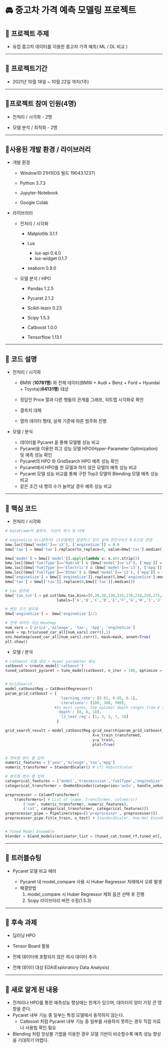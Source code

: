 # 🚘 중고차 가격 예측 모델링 프로젝트



## 📌 프로젝트 주제

* 유럽 중고차 데이터를 이용한 중고차 가격 예측( ML / DL 비교 )

---

## 📌 프로젝트기간 

* 2021년 10월 18일 ~ 10월 22일 까지(1주)

---

## 📌프로젝트 참여 인원(4명)

* 전처리 / 시각화 -  2명

* 모델 분석 / 최적화 - 2명

---

## 📌사용된 개발 환경 / 라이브러리

* 개발 환경

  * Window10 21H1(OS 빌드 19043.1237)

  * Python 3.7.3

  * Jupyter-Notebook

  * Google Colab

    

* 라이브러리

  * 전처리 / 시각화

    * Matplotlib 3.1.1

    * Lux

      * lux-api 0.4.0
      * lux-widget 0.1.7

    * seaborn 0.9.0

      

  * 모델 분석 / HPO

    * Pandas 1.2.5

    * Pycaret 2.1.2

    * Scikit-learn 0.23

    * Scipy 1.5.3

    * Catboost 1.0.0

    * Tensorflow 1.13.1

      

---

## 📌 코드 설명

* 전처리 / 시각화

  * BMW (**10781행**) 와 전체 데이터(BMW + Audi + Benz + Ford + Hyundai + Toyota)(**64131행**) 대상

  * 정답인 Price 열과 다른 행들의 관계를 그래프, 히트맵 시각화로 확인

  * 결측치 대체

  * 열의 데이터 형태, 실제 기준에 따른 범주화 진행

    

* 모델 / 분석

  * 데이터를 Pycaret 을 통해 모델별 성능 비교
  * Pycaret을 이용한 최고 성능 모델 HPO(Hyper-Parameter Optimization) 및 예측 성능 확인
  * Pycaret의 HPO 와 GridSearch HPO 예측 성능 확인
  * Pycaret에서 HPO를 한 모델과 하지 않은 모델의 예측 성능 비교
  * Pycaret 모델 성능 비교를 통해 구한 Top3 모델의 Blending 모델 예측 성능 비교
  * 같은 조건 내 행의 수가 늘어날 경우 예측 성능 비교

---

## 📌 핵심 코드

* 전처리 / 시각화

```python
# DataFrame의 결측치, 이상치 제거 및 대체

# engineSize 0(=결측치) i3모델에만 발생하고 있어 실제 엔진사이즈 0.6으로 변경
bmw.loc[(bmw['model']=='i3'), ['engineSize']] = 0.6 
bmw['tax'] = bmw['tax'].replace(to_replace=0, value=bmw['tax'].median())

bmw['model'] = bmw[['model']].apply(lambda x: x.str.strip())
bmw.loc[(bmw['fuelType']=='Hybrid') & (bmw['model']=='i3'), ['mpg']] = 111
bmw.loc[(bmw['fuelType']=='Electric') & (bmw['model']=='i3'), ['mpg']] = 118
bmw.loc[(bmw['fuelType']=='Other') & (bmw['model']=='i3'), ['mpg']] = 118
bmw['engineSize'] = bmw[['engineSize']].replace(0,bmw['engineSize'].mode()[0])
bmw['tax'] = bmw[['tax']].replace(0,bmw[['tax']].median())

# tax 범주화
bmw['tax_cut'] = pd.cut(bmw.tax,bins=[0,20,30,130,155,170,210,250,275,315,340,600],
                       labels=['A','B','C','D','E','F','G','H','I','J','K'])

# 엔진 크기 범주화
bmw['engineSize'] =  bmw['engineSize']//1

# 전체 데이터 대상 Heatmap
num_vars = ['price','mileage', 'tax', 'mpg', 'engineSize']
mask = np.triu(used_car_all[num_vars].corr(),1)
sns.heatmap(used_car_all[num_vars].corr(), mask=mask, annot=True)
plt.show()
```



* 모델 / 분석

```python
# Catboost 모델 생성 + Hyper parameter 튜닝
catboost = create_model('catboost')
tuned_catboost_pycaret = tune_model(catboost, n_iter = 100, optimize = 'RMSE')


# GridSearch 
model_catboostReg = CatBoostRegressor()
param_grid_catboost = {
                        'learning_rate': [0.01, 0.05, 0.1],
                        'iterations': [100, 300, 500],
					  #In most cases, the optimal depth ranges from 4 to 10. Values in the range from 6 to 10 are recommended.
    				   'depth': [6, 8, 10], 
                        'l2_leaf_reg': [1, 3, 5, 7, 10]
                       }

grid_search_result = model_catboostReg.grid_search(param_grid_catboost, 
                                       X=x_train_transformed, 
                                       y=y_train, 
                                       plot=True)


# 연속형 변수 열 입력
numeric_features = ['year','mileage','tax','mpg']
numeric_transformer = StandardScaler() # cf) RobustScaler

# 범주형 변수 열 입력
categorical_features = ['model','transmission','fuelType','engineSize']
categorical_transformer = OneHotEncoder(categories='auto', handle_unknown='ignore') # 범주형 데이터가 x_train, x_test에 고르게 들어가지 않는 경우를 pass 하기 위해 handel_unknown param ='ignore' 로 설정

preprocessor = ColumnTransformer(
    transformers=[ # List of (name, transformer, column(s))
        ('num', numeric_transformer, numeric_features),
        ('cat', categorical_transformer, categorical_features)])
preprocessor_pipe = Pipeline(steps=[('preprocessor', preprocessor)])
preprocessor_pipe.fit(x_train, x_test) # StandardScaler, One-Hot Encoder 적용


# Tuned Model Ensemble
blender = blend_models(estimator_list = [tuned_cat,tuned_rf,tuned_et], optimize = 'RMSE')
```



---

## 📌 트러블슈팅

* Pycaret 모델 비교 에러

  * Pycaret 내 model_compare  사용 시 Huber Regressor 차례에서 오류 발생
  * 해결방법
    1. model_compare 시 Huber Regressor 제외 옵션 선택 후 진행
    2. Scipy 라이브러리 버전 수정(1.5.3)

---

## 📌 후속 과제

* 딥러닝 HPO

* Tensor Board 활용

* 전체 데이터에 포함되지 않은 회사 데이터 추가

* 전체 데이터 대상 EDA(Exploratory Data Analysis)

  

---

## 📌 새로 알게 된 내용

* 전처리나 HPO를 통한 예측성능 향상에는 한계가 있으며, 데이터의 양이 가장 큰 영향을 준다.
* Pycaret 내부 기능 중 일부는 특정 모델에서 동작하지 않는다.
  * Catboost 처럼 Pycaret 내부 기능 중 일부를 사용하지 못하는 경우 직접 자료나 사용법 확인 필요
* Blending 처럼 앙상블 기법을 이용한 경우 모델 기반이 비슷할수록 예측 성능 향상을 기대하기 어렵다.

